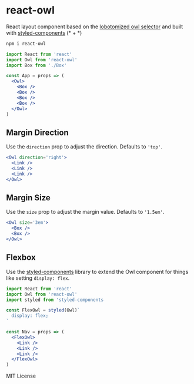 
# react-owl

React layout component based on the [lobotomized owl selector][owl]
and built with [styled-components][sc]
(* + *)

```sh
npm i react-owl
```

```jsx
import React from 'react'
import Owl from 'react-owl'
import Box from './Box'

const App = props => (
  <Owl>
    <Box />
    <Box />
    <Box />
    <Box />
  </Owl>
)
```

## Margin Direction

Use the `direction` prop to adjust the direction. Defaults to `'top'`.

```jsx
<Owl direction='right'>
  <Link />
  <Link />
  <Link />
</Owl>
```

## Margin Size

Use the `size` prop to adjust the margin value. Defaults to `'1.5em'`.

```jsx
<Owl size='3em'>
  <Box />
  <Box />
</Owl>
```

## Flexbox

Use the [styled-components][sc] library to extend the Owl component for things like setting `display: flex`.

```jsx
import React from 'react'
import Owl from 'react-owl'
import styled from 'styled-components

const FlexOwl = styled(Owl)`
  display: flex;
`

const Nav = props => (
  <FlexOwl>
    <Link />
    <Link />
    <Link />
  </FlexOwl>
)
```


[owl]: https://alistapart.com/article/axiomatic-css-and-lobotomized-owls
[sc]: https://styled-components.com

MIT License
